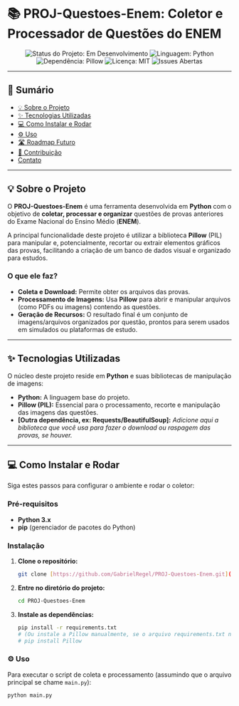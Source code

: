 # 📚 PROJ-Questoes-Enem: Coletor e Processador de Questões do ENEM

<p align="center">
  <img src="https://img.shields.io/badge/Status-Em%20Desenvolvimento-blue?style=for-the-badge" alt="Status do Projeto: Em Desenvolvimento">
  <img src="https://img.shields.io/badge/Linguagem-Python-blue?style=for-the-badge&logo=python" alt="Linguagem: Python">
  <img src="https://img.shields.io/badge/Dependência-Pillow-darkgreen?style=for-the-badge&logo=python-pillow" alt="Dependência: Pillow">
  <img src="https://img.shields.io/badge/Licença-MIT-green?style=for-the-badge" alt="Licença: MIT">
  <img src="https://img.shields.io/github/issues/GabrielRegel/PROJ-Questoes-Enem?style=for-the-badge&color=yellow" alt="Issues Abertas">
</p>

---

## 📜 Sumário
* [💡 Sobre o Projeto](#-sobre-o-projeto)
* [✨ Tecnologias Utilizadas](#-tecnologias-utilizadas)
* [💻 Como Instalar e Rodar](#-como-instalar-e-rodar)
* [⚙️ Uso](#️-uso)
* [🛣️ Roadmap Futuro](#-roadmap-futuro)
* [🤝 Contribuição](#-contribuição)
* [Contato](#contato)

---

## 💡 Sobre o Projeto

O **PROJ-Questoes-Enem** é uma ferramenta desenvolvida em **Python** com o objetivo de **coletar, processar e organizar** questões de provas anteriores do Exame Nacional do Ensino Médio (**ENEM**).

A principal funcionalidade deste projeto é utilizar a biblioteca **Pillow** (PIL) para manipular e, potencialmente, recortar ou extrair elementos gráficos das provas, facilitando a criação de um banco de dados visual e organizado para estudos.

### O que ele faz?

* **Coleta e Download:** Permite obter os arquivos das provas.
* **Processamento de Imagens:** Usa **Pillow** para abrir e manipular arquivos (como PDFs ou imagens) contendo as questões.
* **Geração de Recursos:** O resultado final é um conjunto de imagens/arquivos organizados por questão, prontos para serem usados em simulados ou plataformas de estudo.

---

## ✨ Tecnologias Utilizadas

O núcleo deste projeto reside em **Python** e suas bibliotecas de manipulação de imagens:

* **Python:** A linguagem base do projeto.
* **Pillow (PIL):** Essencial para o processamento, recorte e manipulação das imagens das questões.
* **[Outra dependência, ex: Requests/BeautifulSoup]:** *Adicione aqui a biblioteca que você usa para fazer o download ou raspagem das provas, se houver.*

---

## 💻 Como Instalar e Rodar

Siga estes passos para configurar o ambiente e rodar o coletor:

### Pré-requisitos

* **Python 3.x**
* **pip** (gerenciador de pacotes do Python)

### Instalação

1.  **Clone o repositório:**
    ```bash
    git clone [https://github.com/GabrielRegel/PROJ-Questoes-Enem.git](https://github.com/GabrielRegel/PROJ-Questoes-Enem.git)
    ```
2.  **Entre no diretório do projeto:**
    ```bash
    cd PROJ-Questoes-Enem
    ```
3.  **Instale as dependências:**
    ```bash
    pip install -r requirements.txt
    # (Ou instale a Pillow manualmente, se o arquivo requirements.txt não existir)
    # pip install Pillow
    ```

### ⚙️ Uso

Para executar o script de coleta e processamento (assumindo que o arquivo principal se chame `main.py`):

```bash
python main.py